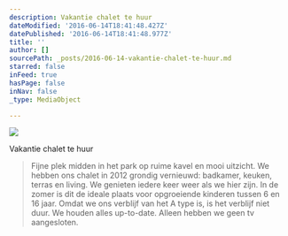 ```yaml
---
description: Vakantie chalet te huur
dateModified: '2016-06-14T18:41:48.427Z'
datePublished: '2016-06-14T18:41:48.977Z'
title: ''
author: []
sourcePath: _posts/2016-06-14-vakantie-chalet-te-huur.md
starred: false
inFeed: true
hasPage: false
inNav: false
_type: MediaObject

---
```

![](https://the-grid-user-content.s3-us-west-2.amazonaws.com/91799f79-24a6-4f9d-bc91-1f311bc1400e.jpg)

Vakantie chalet te huur

> Fijne plek midden in het park op ruime kavel en mooi uitzicht. We hebben ons chalet in 2012 grondig vernieuwd: badkamer, keuken, terras en living. We genieten iedere keer weer als we hier zijn. In de zomer is dit de ideale plaats voor opgroeiende kinderen tussen 6 en 16 jaar. Omdat we ons verblijf van het A type is, is het verblijf niet duur. We houden alles up-to-date. Alleen hebben we geen tv aangesloten.